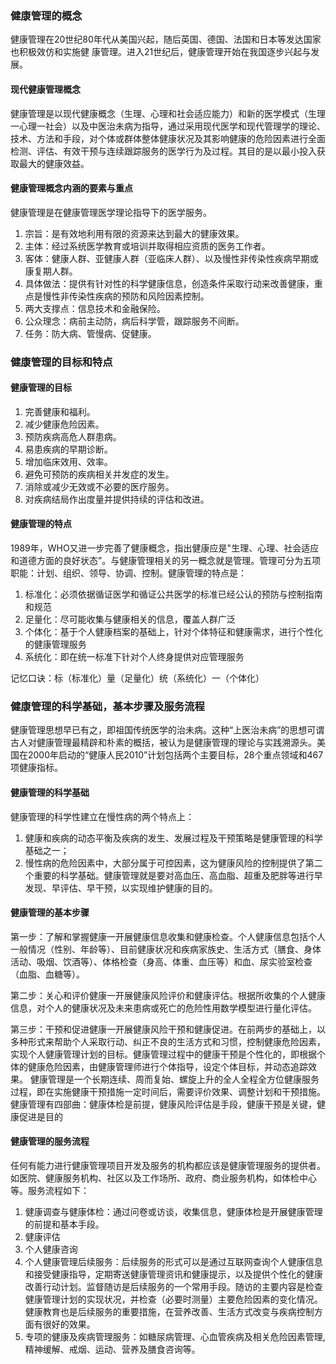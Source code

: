 ### 健康管理的概念

健康管理在20世纪80年代从美国兴起，随后英国、德国、法国和日本等发达国家也积极效仿和实施健
康管理。进入21世纪后，健康管理开始在我国逐步兴起与发展。

#### 现代健康管理概念

健康管理是以现代健康概念（生理、心理和社会适应能力）和新的医学模式（生理一心理一社会）以及中医治未病为指导，通过采用现代医学和现代管理学的理论、技术、方法和手段，对个体或群体整体健康状况及其影响健康的危险因素进行全面检测、评估、有效干预与连续跟踪服务的医学行为及过程。其目的是以最小投入获取最大的健康效益。

#### 健康管理概念内涵的要素与重点

健康管理是在健康管理医学理论指导下的医学服务。

1. 宗旨：是有效地利用有限的资源来达到最大的健康效果。
2. 主体：经过系统医学教育或培训并取得相应资质的医务工作者。
3. 客体：健康人群、亚健康人群（亚临床人群）、以及慢性非传染性疾病早期或康复期人群。
4. 具体做法：提供有针对性的科学健康信息，创造条件采取行动来改善健康，重点是慢性非传染性疾病的预防和风险因素控制。
5. 两大支撑点：信息技术和金融保险。
6. 公众理念：病前主动防，病后科学管，跟踪服务不间断。
7. 任务：防大病、管慢病、促健康。


### 健康管理的目标和特点

#### 健康管理的目标

1. 完善健康和福利。
2. 减少健康危险因素。
3. 预防疾病高危人群患病。
4. 易患疾病的早期诊断。
5. 增加临床效用、效率。
6. 避免可预防的疾病相关并发症的发生。
7. 消除或减少无效或不必要的医疗服务。
8. 对疾病结局作出度量并提供持续的评估和改进。

#### 健康管理的特点

1989年，WHO又进一步完善了健康概念，指出健康应是"生理、心理、社会适应和道德方面的良好状态”。与健康管理相关的另一概念就是管理。管理可分为五项职能：计划、组织、领导、协调、控制。健康管理的特点是：

1. 标准化：必须依据循证医学和循证公共医学的标准已经公认的预防与控制指南和规范
2. 足量化：尽可能收集与健康相关的信息，覆盖人群广泛
3. 个体化：基于个人健康档案的基础上，针对个体特征和健康需求，进行个性化的健康管理服务
4. 系统化：即在统一标准下针对个人终身提供对应管理服务

记忆口诀：标（标准化）量（足量化）统（系统化）一（个体化）


### 健康管理的科学基础，基本步骤及服务流程

健康管理思想早已有之，即祖国传统医学的治未病。这种“上医治未病”的思想可谓古人对健康管理最精辟和朴素的概括，被认为是健康管理的理论与实践溯源头。美国在2000年启动的“健康人民2010”计划包括两个主要目标，28个重点领域和467项健康指标。

#### 健康管理的科学基础

健康管理的科学性建立在慢性病的两个特点上：
1. 健康和疾病的动态平衡及疾病的发生、发展过程及干预策略是健康管理的科学基础之一；
2. 慢性病的危险因素中，大部分属于可控因素，这为健康风险的控制提供了第二个重要的科学基础。健康管理就是要对高血压、高血脂、超重及肥胖等进行早发现、早评估、早干预，以实现维护健康的目的。

#### 健康管理的基本步骤

第一步：了解和掌握健康一开展健康信息收集和健康检查。个人健康信息包括个人一般情况（性别、年龄等）、目前健康状况和疾病家族史、生活方式（膳食、身体活动、吸烟、饮酒等）、体格检查（身高、体重、血压等）和血、尿实验室检查（血脂、血糖等）。

第二步：关心和评价健康一开展健康风险评价和健康评估。根据所收集的个人健康信息，对个人的健康状况及未来患病或死亡的危险性用数学模型进行量化评估。

第三步：干预和促进健康一开展健康风险干预和健康促进。在前两步的基础上，以多种形式来帮助个人采取行动、纠正不良的生活方式和习惯，控制健康危险因素，实现个人健康管理计划的目标。健康管理过程中的健康干预是个性化的，即根据个体的健康危险因素，由健康管理师进行个体指导，设定个体目标，并动态追踪效果。
健康管理是一个长期连续、周而复始、螺旋上升的全人全程全方位健康服务过程，即在实施健康干预措施一定时间后，需要评价效果、调整计划和干预措施。健康管理有四部曲：健康体检是前提，健康风险评估是手段，健康干预是关键，健康促进是目的

#### 健康管理的服务流程

任何有能力进行健康管理项目开发及服务的机构都应该是健康管理服务的提供者。如医院、健康服务机构、社区以及工作场所、政府、商业服务机构，如体检中心等。服务流程如下：

1. 健康调查与健康体检：通过问卷或访谈，收集信息，健康体检是开展健康管理
的前提和基本手段。
2. 健康评估
3. 个人健康咨询
4. 个人健康管理后续服务：后续服务的形式可以是通过互联网查询个人健康信息和接受健康指导，定期寄送健康管理资讯和健康提示，以及提供个性化的健康改善行动计划。监督随访是后续服务的一个常用手段。随访的主要内容是检查健康管理计划的实现状况，并检查（必要时测量）主要危险因素的变化情况。健康教育也是后续服务的重要措施，在营养改善、生活方式改变与疾病控制方面有很好的效果。
5. 专项的健康及疾病管理服务：如糖尿病管理、心血管疾病及相关危险因素管理,精神缓解、戒烟、运动、营养及膳食咨询等。